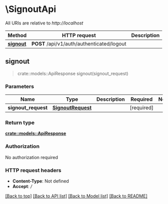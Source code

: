 # \SignoutApi

All URIs are relative to *http://localhost*

Method | HTTP request | Description
------------- | ------------- | -------------
[**signout**](SignoutApi.md#signout) | **POST** /api/v1/auth/authenticated/logout | 



## signout

> crate::models::ApiResponse signout(signout_request)


### Parameters


Name | Type | Description  | Required | Notes
------------- | ------------- | ------------- | ------------- | -------------
**signout_request** | [**SignoutRequest**](SignoutRequest.md) |  | [required] |

### Return type

[**crate::models::ApiResponse**](ApiResponse.md)

### Authorization

No authorization required

### HTTP request headers

- **Content-Type**: Not defined
- **Accept**: */*

[[Back to top]](#) [[Back to API list]](../README.md#documentation-for-api-endpoints) [[Back to Model list]](../README.md#documentation-for-models) [[Back to README]](../README.md)

